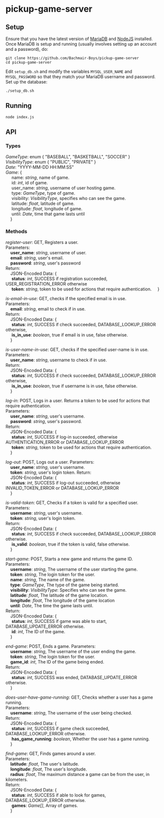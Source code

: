 # pickup-game-server

## Setup
Ensure that you have the latest version of [MariaDB](https://mariadb.com/downloads/mariadb-tx) and [NodeJS](https://nodejs.org/en/) installed. Once MariaDB is setup and running (usually involves setting up an account and a password), do:
```
git clone https://github.com/Bachmair-Boys/pickup-game-server
cd pickup-game-server
```

Edit `setup_db.sh` and modify the variables `MYSQL_USER_NAME` and `MYSQL_PASSWORD` so that they match your MariaDB username and password. Set up the database:
```
./setup_db.sh
```

## Running
```
node index.js
```

## API

### Types
_GameType_: enum { "BASEBALL", "BASKETBALL", "SOCCER" }  
_VisibilityType_: enum { "PUBLIC", "PRIVATE" }  
_Date_: "YYYY-MM-DD HH:MM:SS"  
_Game_: {  
&nbsp;&nbsp;&nbsp;&nbsp;&nbsp;name: _string_, name of game.  
&nbsp;&nbsp;&nbsp;&nbsp;&nbsp;id: _int_, id of game.  
&nbsp;&nbsp;&nbsp;&nbsp;&nbsp;user_name: _string_, username of user hosting game.  
&nbsp;&nbsp;&nbsp;&nbsp;&nbsp;type: _GameType_, type of game.  
&nbsp;&nbsp;&nbsp;&nbsp;&nbsp;visibility: _VisibilityType_, specifies who can see the game.  
&nbsp;&nbsp;&nbsp;&nbsp;&nbsp;latitude: _float_, latitude of game.  
&nbsp;&nbsp;&nbsp;&nbsp;&nbsp;longitude: _float_, longitude of game.  
&nbsp;&nbsp;&nbsp;&nbsp;&nbsp;until: _Date_, time that game lasts until  
&nbsp;&nbsp;&nbsp;&nbsp;}  

### Methods
  
_register-user_: GET, Registers a user.  
Parameters:  
&nbsp;&nbsp;&nbsp;&nbsp;**user\_name**: _string_, username of user.  
&nbsp;&nbsp;&nbsp;&nbsp;**email**: _string_, user's email.  
&nbsp;&nbsp;&nbsp;&nbsp;**password**: _string_, user's password  
Return:  
&nbsp;&nbsp;&nbsp;&nbsp;JSON-Encoded Data: {   
&nbsp;&nbsp;&nbsp;&nbsp;&nbsp;**status**: _int_, SUCCESS if registration succeeded, USER_REGISTRATION_ERROR otherwise  
&nbsp;&nbsp;&nbsp;&nbsp;&nbsp;**token**: _string_, token to be used for actions that require authentication.
&nbsp;&nbsp;&nbsp;&nbsp;}  
  
_is-email-in-use_: GET, checks if the specified email is in use.  
Parameters:  
&nbsp;&nbsp;&nbsp;&nbsp;**email**: _string_, email to check if in use.  
Return:  
&nbsp;&nbsp;&nbsp;&nbsp;JSON-Encoded Data: {   
&nbsp;&nbsp;&nbsp;&nbsp;&nbsp;**status**: _int_, SUCCESS if check succeeded, DATABASE_LOOKUP_ERROR otherwise,  
&nbsp;&nbsp;&nbsp;&nbsp;&nbsp;**is_in_use**: _boolean_, true if email is in use, false otherwise.  
&nbsp;&nbsp;&nbsp;&nbsp;}  
  
_is-user-name-in-use_: GET, checks if the specified user-name is in use.  
Parameters:  
&nbsp;&nbsp;&nbsp;&nbsp;**user\_name**: _string_, username to check if in use.  
Return:  
&nbsp;&nbsp;&nbsp;&nbsp;JSON-Encoded Data: {   
&nbsp;&nbsp;&nbsp;&nbsp;&nbsp;**status**: _int_, SUCCESS if check succeeded, DATABASE_LOOKUP_ERROR otherwise,  
&nbsp;&nbsp;&nbsp;&nbsp;&nbsp;**is_in_use**: _boolean_, true if username is in use, false otherwise.  
&nbsp;&nbsp;&nbsp;&nbsp;}  
  
_log-in_: POST, Logs in a user. Returns a token to be used for actions that require authentication.  
Parameters:  
&nbsp;&nbsp;&nbsp;&nbsp;**user\_name**: _string_, user's username.  
&nbsp;&nbsp;&nbsp;&nbsp;**password**: _string_, user's password.  
Return:  
&nbsp;&nbsp;&nbsp;&nbsp;JSON-Encoded Data: {   
&nbsp;&nbsp;&nbsp;&nbsp;&nbsp;**status**: _int_, SUCCESS if log-in succeeded, otherwise AUTHENTICATION_ERROR or DATABASE_LOOKUP_ERROR  
&nbsp;&nbsp;&nbsp;&nbsp;&nbsp;**token**: _string_, token to be used for actions that require authentication.  
&nbsp;&nbsp;&nbsp;&nbsp;}  

_log-out_: POST, Logs out a user. 
Parameters:  
&nbsp;&nbsp;&nbsp;&nbsp;**user\_name**: _string_, user's username.  
&nbsp;&nbsp;&nbsp;&nbsp;**token**: _string_, user's login token.
Return:  
&nbsp;&nbsp;&nbsp;&nbsp;JSON-Encoded Data: {   
&nbsp;&nbsp;&nbsp;&nbsp;&nbsp;**status**: _int_, SUCCESS if log-out succeeded, otherwise INVALID_TOKEN_ERROR or DATABASE_LOOKUP_ERROR   
&nbsp;&nbsp;&nbsp;&nbsp;}  

  
_is-valid-token_: GET, Checks if a token is valid for a specified user.  
Parameters:  
&nbsp;&nbsp;&nbsp;&nbsp;**username**: _string_, user's username.  
&nbsp;&nbsp;&nbsp;&nbsp;**token**: _string_, user's login token.  
Return:  
&nbsp;&nbsp;&nbsp;&nbsp;JSON-Encoded Data: {   
&nbsp;&nbsp;&nbsp;&nbsp;&nbsp;**status**: _int_, SUCCESS if check succeeded, DATABASE_LOOKUP_ERROR otherwise.  
&nbsp;&nbsp;&nbsp;&nbsp;&nbsp;**is_valid**: _boolean_, true if the token is valid, false otherwise.  
&nbsp;&nbsp;&nbsp;&nbsp;}  
  
_start-game_: POST, Starts a new game and returns the game ID.  
Parameters:  
&nbsp;&nbsp;&nbsp;&nbsp;**username**: _string_, The username of the user starting the game.  
&nbsp;&nbsp;&nbsp;&nbsp;**token**: _string_, The login token for the user.  
&nbsp;&nbsp;&nbsp;&nbsp;**name**: _string_, The name of the game.  
&nbsp;&nbsp;&nbsp;&nbsp;**type**: _GameType_, The type of the game being started.  
&nbsp;&nbsp;&nbsp;&nbsp;**visibility**: _VisibilityType_: Specifies who can see the game.  
&nbsp;&nbsp;&nbsp;&nbsp;**latitude**: _float_, The latitude of the game location.  
&nbsp;&nbsp;&nbsp;&nbsp;**longitude**: _float_, The longitude of the game location  
&nbsp;&nbsp;&nbsp;&nbsp;**until**: _Date_, The time the game lasts until.  
Return:  
&nbsp;&nbsp;&nbsp;&nbsp;JSON-Encoded Data: {   
&nbsp;&nbsp;&nbsp;&nbsp;&nbsp;**status**: _int_, SUCCESS if game was able to start, DATABASE_UPDATE_ERROR otherwise.  
&nbsp;&nbsp;&nbsp;&nbsp;&nbsp;**id**: _int_, The ID of the game.  
&nbsp;&nbsp;&nbsp;&nbsp;}  

_end-game_: POST, Ends a game.
Parameters:  
&nbsp;&nbsp;&nbsp;&nbsp;**username**: _string_, The username of the user ending the game.  
&nbsp;&nbsp;&nbsp;&nbsp;**token**: _string_, The login token for the user.  
&nbsp;&nbsp;&nbsp;&nbsp;**game_id**: _int_, The ID of the game being ended.  
Return:  
&nbsp;&nbsp;&nbsp;&nbsp;JSON-Encoded Data: {   
&nbsp;&nbsp;&nbsp;&nbsp;&nbsp;**status**: _int_, SUCCESS was ended, DATABASE_UPDATE_ERROR otherwise.  
&nbsp;&nbsp;&nbsp;&nbsp;}  

_does-user-have-game-running_: GET, Checks whether a user has a game running.  
Parameters:  
&nbsp;&nbsp;&nbsp;&nbsp;**username**: _string_, The username of the user being checked.  
Return:  
&nbsp;&nbsp;&nbsp;&nbsp;JSON-Encoded Data: {   
&nbsp;&nbsp;&nbsp;&nbsp;&nbsp;**status**: _int_, SUCCESS if game check succeeded, DATABASE_LOOKUP_ERROR otherwise.  
&nbsp;&nbsp;&nbsp;&nbsp;&nbsp;**has_game_running**: _boolean_, Whether the user has a game running.  
&nbsp;&nbsp;&nbsp;&nbsp;}  
  
_find-game_: GET, Finds games around a user.  
Parameters:  
&nbsp;&nbsp;&nbsp;&nbsp;**latitude**: _float_, The user's latitude.  
&nbsp;&nbsp;&nbsp;&nbsp;**longitude**: _float_, The user's longitude.  
&nbsp;&nbsp;&nbsp;&nbsp;**radius**: _float_, The maximum distance a game can be from the user, in kilometers.  
Return:  
&nbsp;&nbsp;&nbsp;&nbsp;JSON-Encoded Data: {   
&nbsp;&nbsp;&nbsp;&nbsp;&nbsp;**status**: _int_, SUCCESS if able to look for games, DATABASE_LOOKUP_ERROR otherwise.  
&nbsp;&nbsp;&nbsp;&nbsp;&nbsp;**games**: _Game[]_, Array of games.  
&nbsp;&nbsp;&nbsp;&nbsp;}  
